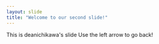 ```yaml
---
layout: slide
title: "Welcome to our second slide!"
---
```

This is deanichikawa's slide
Use the left arrow to go back!
